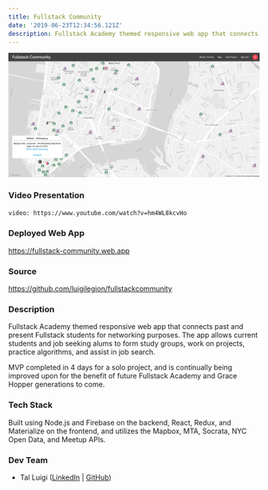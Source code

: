 ```yaml
---
title: Fullstack Community
date: '2019-06-23T12:34:56.121Z'
description: Fullstack Academy themed responsive web app that connects past and present Fullstack students for networking purposes. The app allows current students and job seeking alums to form study groups, work on projects, practice algorithms, and assist in job search.
---
```


![Fullstack Community Screenshot](./fullstack-community.png)

### Video Presentation

`video: https://www.youtube.com/watch?v=hm4WL8kcvHo`

### Deployed Web App

<https://fullstack-community.web.app>

### Source

<https://github.com/luigilegion/fullstackcommunity>

### Description

Fullstack Academy themed responsive web app that connects past and present Fullstack students for networking purposes. The app allows current students and job seeking alums to form study groups, work on projects, practice algorithms, and assist in job search.

MVP completed in 4 days for a solo project, and is continually being improved upon for the benefit of future Fullstack Academy and Grace Hopper generations to come.

### Tech Stack

Built using Node.js and Firebase on the backend, React, Redux, and Materialize on the frontend, and utilizes the Mapbox, MTA, Socrata, NYC Open Data, and Meetup APIs.

### Dev Team

- Tal Luigi ([LinkedIn](https://www.linkedin.com/in/talluigi) | [GitHub](https://github.com/luigilegion))
